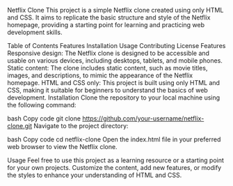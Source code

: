 Netflix Clone
This project is a simple Netflix clone created using only HTML and CSS. It aims to replicate the basic structure and style of the Netflix homepage, providing a starting point for learning and practicing web development skills.

Table of Contents
Features
Installation
Usage
Contributing
License
Features
Responsive design: The Netflix clone is designed to be accessible and usable on various devices, including desktops, tablets, and mobile phones.
Static content: The clone includes static content, such as movie titles, images, and descriptions, to mimic the appearance of the Netflix homepage.
HTML and CSS only: This project is built using only HTML and CSS, making it suitable for beginners to understand the basics of web development.
Installation
Clone the repository to your local machine using the following command:

bash
Copy code
git clone https://github.com/your-username/netflix-clone.git
Navigate to the project directory:

bash
Copy code
cd netflix-clone
Open the index.html file in your preferred web browser to view the Netflix clone.

Usage
Feel free to use this project as a learning resource or a starting point for your own projects. Customize the content, add new features, or modify the styles to enhance your understanding of HTML and CSS.
